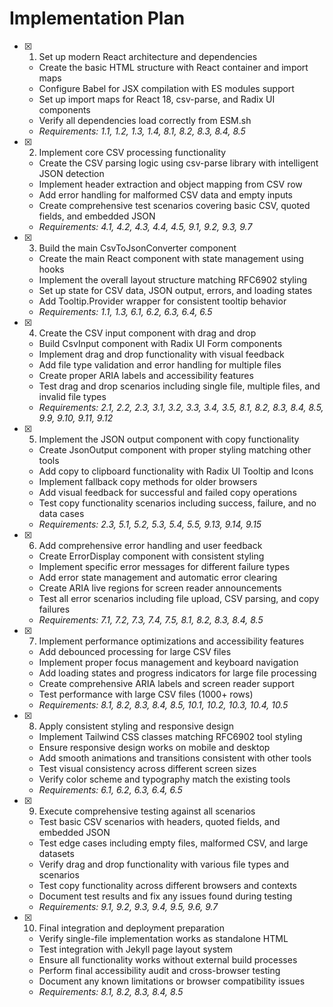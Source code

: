 # Implementation Plan

- [x] 1. Set up modern React architecture and dependencies

  - Create the basic HTML structure with React container and import maps
  - Configure Babel for JSX compilation with ES modules support
  - Set up import maps for React 18, csv-parse, and Radix UI components
  - Verify all dependencies load correctly from ESM.sh
  - _Requirements: 1.1, 1.2, 1.3, 1.4, 8.1, 8.2, 8.3, 8.4, 8.5_

- [x] 2. Implement core CSV processing functionality

  - Create the CSV parsing logic using csv-parse library with intelligent JSON detection
  - Implement header extraction and object mapping from CSV row
  - Add error handling for malformed CSV data and empty inputs
  - Create comprehensive test scenarios covering basic CSV, quoted fields, and embedded JSON
  - _Requirements: 4.1, 4.2, 4.3, 4.4, 4.5, 9.1, 9.2, 9.3, 9.7_

- [x] 3. Build the main CsvToJsonConverter component

  - Create the main React component with state management using hooks
  - Implement the overall layout structure matching RFC6902 styling
  - Set up state for CSV data, JSON output, errors, and loading states
  - Add Tooltip.Provider wrapper for consistent tooltip behavior
  - _Requirements: 1.1, 1.3, 6.1, 6.2, 6.3, 6.4, 6.5_

- [x] 4. Create the CSV input component with drag and drop

  - Build CsvInput component with Radix UI Form components
  - Implement drag and drop functionality with visual feedback
  - Add file type validation and error handling for multiple files
  - Create proper ARIA labels and accessibility features
  - Test drag and drop scenarios including single file, multiple files, and invalid file types
  - _Requirements: 2.1, 2.2, 2.3, 3.1, 3.2, 3.3, 3.4, 3.5, 8.1, 8.2, 8.3, 8.4, 8.5, 9.9, 9.10, 9.11, 9.12_

- [x] 5. Implement the JSON output component with copy functionality

  - Create JsonOutput component with proper styling matching other tools
  - Add copy to clipboard functionality with Radix UI Tooltip and Icons
  - Implement fallback copy methods for older browsers
  - Add visual feedback for successful and failed copy operations
  - Test copy functionality scenarios including success, failure, and no data cases
  - _Requirements: 2.3, 5.1, 5.2, 5.3, 5.4, 5.5, 9.13, 9.14, 9.15_

- [x] 6. Add comprehensive error handling and user feedback

  - Create ErrorDisplay component with consistent styling
  - Implement specific error messages for different failure types
  - Add error state management and automatic error clearing
  - Create ARIA live regions for screen reader announcements
  - Test all error scenarios including file upload, CSV parsing, and copy failures
  - _Requirements: 7.1, 7.2, 7.3, 7.4, 7.5, 8.1, 8.2, 8.3, 8.4, 8.5_

- [x] 7. Implement performance optimizations and accessibility features

  - Add debounced processing for large CSV files
  - Implement proper focus management and keyboard navigation
  - Add loading states and progress indicators for large file processing
  - Create comprehensive ARIA labels and screen reader support
  - Test performance with large CSV files (1000+ rows)
  - _Requirements: 8.1, 8.2, 8.3, 8.4, 8.5, 10.1, 10.2, 10.3, 10.4, 10.5_

- [x] 8. Apply consistent styling and responsive design

  - Implement Tailwind CSS classes matching RFC6902 tool styling
  - Ensure responsive design works on mobile and desktop
  - Add smooth animations and transitions consistent with other tools
  - Test visual consistency across different screen sizes
  - Verify color scheme and typography match the existing tools
  - _Requirements: 6.1, 6.2, 6.3, 6.4, 6.5_

- [x] 9. Execute comprehensive testing against all scenarios

  - Test basic CSV scenarios with headers, quoted fields, and embedded JSON
  - Test edge cases including empty files, malformed CSV, and large datasets
  - Verify drag and drop functionality with various file types and scenarios
  - Test copy functionality across different browsers and contexts
  - Document test results and fix any issues found during testing
  - _Requirements: 9.1, 9.2, 9.3, 9.4, 9.5, 9.6, 9.7_

- [x] 10. Final integration and deployment preparation
  - Verify single-file implementation works as standalone HTML
  - Test integration with Jekyll page layout system
  - Ensure all functionality works without external build processes
  - Perform final accessibility audit and cross-browser testing
  - Document any known limitations or browser compatibility issues
  - _Requirements: 8.1, 8.2, 8.3, 8.4, 8.5_
